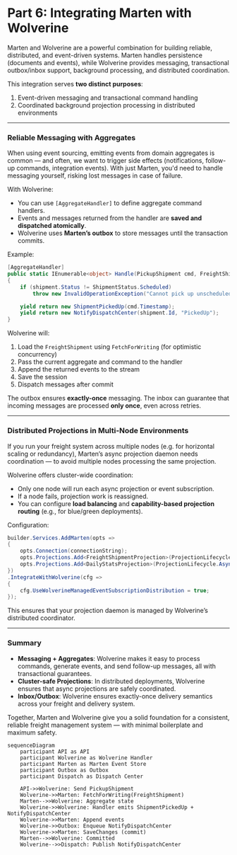 # Part 6: Integrating Marten with Wolverine

Marten and Wolverine are a powerful combination for building reliable, distributed, and event-driven systems. Marten handles persistence (documents and events), while Wolverine provides messaging, transactional outbox/inbox support, background processing, and distributed coordination.

This integration serves **two distinct purposes**:

1. Event-driven messaging and transactional command handling
2. Coordinated background projection processing in distributed environments

---

### Reliable Messaging with Aggregates

When using event sourcing, emitting events from domain aggregates is common — and often, we want to trigger side effects (notifications, follow-up commands, integration events). With just Marten, you'd need to handle messaging yourself, risking lost messages in case of failure.

With Wolverine:

- You can use `[AggregateHandler]` to define aggregate command handlers.
- Events and messages returned from the handler are **saved and dispatched atomically**.
- Wolverine uses **Marten’s outbox** to store messages until the transaction commits.

Example:

```csharp
[AggregateHandler]
public static IEnumerable<object> Handle(PickupShipment cmd, FreightShipment shipment)
{
    if (shipment.Status != ShipmentStatus.Scheduled)
        throw new InvalidOperationException("Cannot pick up unscheduled shipment");

    yield return new ShipmentPickedUp(cmd.Timestamp);
    yield return new NotifyDispatchCenter(shipment.Id, "PickedUp");
}
```

Wolverine will:

1. Load the `FreightShipment` using `FetchForWriting` (for optimistic concurrency)
2. Pass the current aggregate and command to the handler
3. Append the returned events to the stream
4. Save the session
5. Dispatch messages after commit

The outbox ensures **exactly-once** messaging. The inbox can guarantee that incoming messages are processed **only once**, even across retries.

---

### Distributed Projections in Multi-Node Environments

If you run your freight system across multiple nodes (e.g. for horizontal scaling or redundancy), Marten’s async projection daemon needs coordination — to avoid multiple nodes processing the same projection.

Wolverine offers cluster-wide coordination:

- Only one node will run each async projection or event subscription.
- If a node fails, projection work is reassigned.
- You can configure **load balancing** and **capability-based projection routing** (e.g., for blue/green deployments).

Configuration:

```csharp
builder.Services.AddMarten(opts =>
{
    opts.Connection(connectionString);
    opts.Projections.Add<FreightShipmentProjection>(ProjectionLifecycle.Async);
    opts.Projections.Add<DailyStatsProjection>(ProjectionLifecycle.Async);
})
.IntegrateWithWolverine(cfg =>
{
    cfg.UseWolverineManagedEventSubscriptionDistribution = true;
});
```

This ensures that your projection daemon is managed by Wolverine’s distributed coordinator.

---

### Summary

- **Messaging + Aggregates**: Wolverine makes it easy to process commands, generate events, and send follow-up messages, all with transactional guarantees.
- **Cluster-safe Projections**: In distributed deployments, Wolverine ensures that async projections are safely coordinated.
- **Inbox/Outbox**: Wolverine ensures exactly-once delivery semantics across your freight and delivery system.

Together, Marten and Wolverine give you a solid foundation for a consistent, reliable freight management system — with minimal boilerplate and maximum safety.

```mermaid
sequenceDiagram
    participant API as API
    participant Wolverine as Wolverine Handler
    participant Marten as Marten Event Store
    participant Outbox as Outbox
    participant Dispatch as Dispatch Center

    API->>Wolverine: Send PickupShipment
    Wolverine->>Marten: FetchForWriting(FreightShipment)
    Marten-->>Wolverine: Aggregate state
    Wolverine->>Wolverine: Handler emits ShipmentPickedUp + NotifyDispatchCenter
    Wolverine->>Marten: Append events
    Wolverine->>Outbox: Enqueue NotifyDispatchCenter
    Wolverine->>Marten: SaveChanges (commit)
    Marten-->>Wolverine: Committed
    Wolverine-->>Dispatch: Publish NotifyDispatchCenter
```
